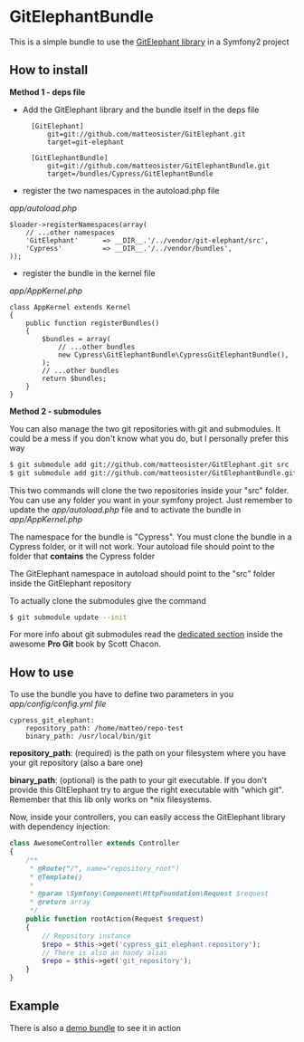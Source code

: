 # GitElephantBundle #

This is a simple bundle to use the [GitElephant library](https://github.com/matteosister/GitElephant) in a Symfony2 project

How to install
--------------

**Method 1 - deps file**

- Add the GitElephant library and the bundle itself in the deps file


        [GitElephant]
            git=git://github.com/matteosister/GitElephant.git
            target=git-elephant

        [GitElephantBundle]
            git=git://github.com/matteosister/GitElephantBundle.git
            target=/bundles/Cypress/GitElephantBundle

- register the two namespaces in the autoload.php file

*app/autoload.php*

    $loader->registerNamespaces(array(
        // ...other namespaces
        'GitElephant'      => __DIR__.'/../vendor/git-elephant/src',
        'Cypress'          => __DIR__.'/../vendor/bundles',
    ));

- register the bundle in the kernel file

*app/AppKernel.php*

    class AppKernel extends Kernel
    {
        public function registerBundles()
        {
            $bundles = array(
                // ...other bundles
                new Cypress\GitElephantBundle\CypressGitElephantBundle(),
            );
            // ...other bundles
            return $bundles;
        }
    }

**Method 2 - submodules**

You can also manage the two git repositories with git and submodules. It could be a mess if you don't know what you do, but I personally prefer this way

``` bash
$ git submodule add git://github.com/matteosister/GitElephant.git src
$ git submodule add git://github.com/matteosister/GitElephantBundle.git src
```

This two commands will clone the two repositories inside your "src" folder. You can use any folder you want in your symfony project. Just remember to update the *app/autoload.php* file and to activate the bundle in *app/AppKernel.php*

The namespace for the bundle is "Cypress". You must clone the bundle in a Cypress folder, or it will not work. Your autoload file should point to the folder that **contains** the Cypress folder

The GitElephant namespace in autoload should point to the "src" folder inside the GitElephant repository

To actually clone the submodules give the command

``` bash
$ git submodule update --init
```

For more info about git submodules read the [dedicated section](http://progit.org/book/ch6-6.html) inside the awesome **Pro Git** book by Scott Chacon.

How to use
----------

To use the bundle you have to define two parameters in you *app/config/config.yml file*

    cypress_git_elephant:
        repository_path: /home/matteo/repo-test
        binary_path: /usr/local/bin/git

**repository_path**: (required) is the path on your filesystem where you have your git repository (also a bare one)

**binary_path**: (optional) is the path to your git executable. If you don't provide this GItElephant try to argue the right executable with "which git". Remember that this lib only works on *nix filesystems.

Now, inside your controllers, you can easily access the GitElephant library with dependency injection:

``` php
class AwesomeController extends Controller
{
    /**
     * @Route("/", name="repository_root")
     * @Template()
     *
     * @param \Symfony\Component\HttpFoundation\Request $request
     * @return array
     */
    public function rootAction(Request $request)
    {
        // Repository instance
        $repo = $this->get('cypress_git_elephant.repository');
        // There is also an handy alias
        $repo = $this->get('git_repository');
    }
}
```

Example
-------

There is also a [demo bundle](https://github.com/matteosister/GitElephantDemoBundle) to see it in action